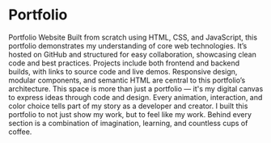 # Portfolio
Portfolio Website
Built from scratch using HTML, CSS, and JavaScript, this portfolio demonstrates my understanding of core web technologies.
It’s hosted on GitHub and structured for easy collaboration, showcasing clean code and best practices.
Projects include both frontend and backend builds, with links to source code and live demos.
Responsive design, modular components, and semantic HTML are central to this portfolio’s architecture.
This space is more than just a portfolio — it's my digital canvas to express ideas through code and design.
Every animation, interaction, and color choice tells part of my story as a developer and creator.
I built this portfolio to not just show my work, but to feel like my work.
Behind every section is a combination of imagination, learning, and countless cups of coffee.
